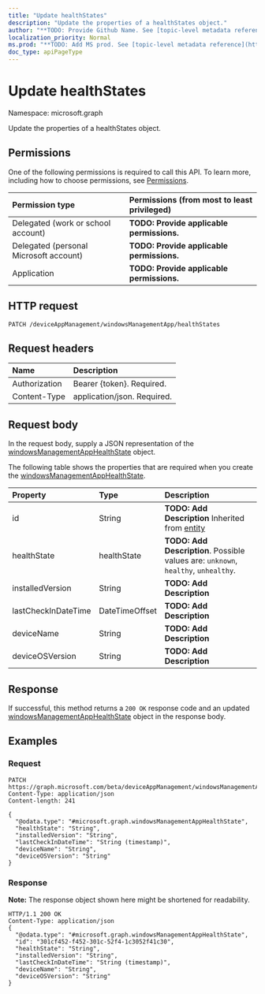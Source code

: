 ```yaml
---
title: "Update healthStates"
description: "Update the properties of a healthStates object."
author: "**TODO: Provide Github Name. See [topic-level metadata reference](https://msgo.azurewebsites.net/add/document/guidelines/metadata.html#topic-level-metadata)**"
localization_priority: Normal
ms.prod: "**TODO: Add MS prod. See [topic-level metadata reference](https://msgo.azurewebsites.net/add/document/guidelines/metadata.html#topic-level-metadata)**"
doc_type: apiPageType
---
```


# Update healthStates

Namespace: microsoft.graph

Update the properties of a healthStates object.

## Permissions
One of the following permissions is required to call this API. To learn more, including how to choose permissions, see [Permissions](/concepts/permissions-reference.md).

|Permission type|Permissions (from most to least privileged)|
|:---|:---|
|Delegated (work or school account)|**TODO: Provide applicable permissions.**|
|Delegated (personal Microsoft account)|**TODO: Provide applicable permissions.**|
|Application|**TODO: Provide applicable permissions.**|

## HTTP request

<!-- {
  "blockType": "ignored"
}
-->
``` http
PATCH /deviceAppManagement/windowsManagementApp/healthStates
```

## Request headers
|Name|Description|
|:---|:---|
|Authorization|Bearer {token}. Required.|
|Content-Type|application/json. Required.|

## Request body
In the request body, supply a JSON representation of the [windowsManagementAppHealthState](../resources/windowsmanagementapphealthstate.md) object.

The following table shows the properties that are required when you create the [windowsManagementAppHealthState](../resources/windowsmanagementapphealthstate.md).

|Property|Type|Description|
|:---|:---|:---|
|id|String|**TODO: Add Description** Inherited from [entity](../resources/entity.md)|
|healthState|healthState|**TODO: Add Description**. Possible values are: `unknown`, `healthy`, `unhealthy`.|
|installedVersion|String|**TODO: Add Description**|
|lastCheckInDateTime|DateTimeOffset|**TODO: Add Description**|
|deviceName|String|**TODO: Add Description**|
|deviceOSVersion|String|**TODO: Add Description**|



## Response

If successful, this method returns a `200 OK` response code and an updated [windowsManagementAppHealthState](../resources/windowsmanagementapphealthstate.md) object in the response body.

## Examples

### Request
<!-- {
  "blockType": "request",
  "name": "update_healthstates"
}
-->
``` http
PATCH https://graph.microsoft.com/beta/deviceAppManagement/windowsManagementApp/healthStates
Content-Type: application/json
Content-length: 241

{
  "@odata.type": "#microsoft.graph.windowsManagementAppHealthState",
  "healthState": "String",
  "installedVersion": "String",
  "lastCheckInDateTime": "String (timestamp)",
  "deviceName": "String",
  "deviceOSVersion": "String"
}
```

### Response
**Note:** The response object shown here might be shortened for readability.
<!-- {
  "blockType": "response",
  "truncated": true
}
-->
``` http
HTTP/1.1 200 OK
Content-Type: application/json
{
  "@odata.type": "#microsoft.graph.windowsManagementAppHealthState",
  "id": "301cf452-f452-301c-52f4-1c3052f41c30",
  "healthState": "String",
  "installedVersion": "String",
  "lastCheckInDateTime": "String (timestamp)",
  "deviceName": "String",
  "deviceOSVersion": "String"
}
```

